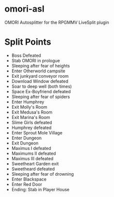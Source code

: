 # omori-asl
OMORI Autosplitter for the RPGMMV LiveSplit plugin

# Split Points
 - Boss Defeated
 - Stab OMORI in prologue
 - Sleeping after fear of heights
 - Enter Otherworld campsite
 - Exit junkyard conveyor room
 - Download Window defeated
 - Soar to deep well (both times)
 - Space Ex-Boyfriend defeated
 - Sleeping after fear of spiders
 - Enter Humphrey
 - Exit Molly's Room
 - Exit Medusa's Room
 - Exit Marina's Room
 - Slime Girls defeated
 - Humphrey defeated
 - Enter Sprout Mole Village
 - Enter Dungeon
 - Exit Dungeon
 - Maximus I defeated
 - Maximums II defeated
 - Maximus III defeated
 - Sweetheart Garden exit
 - Sweetheard defeated
 - Sleeping after fear of drowning
 - Enter Blackspace
 - Enter Red Door
 - Ending: Stab in Player House
